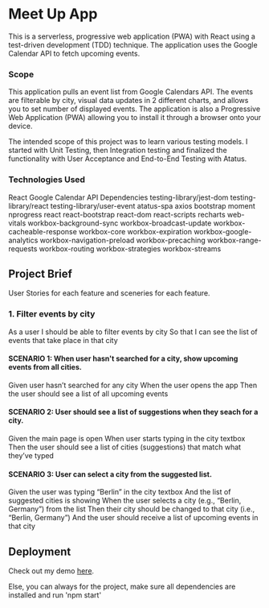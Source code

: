 # Meet Up App
This is a serverless, progressive web application (PWA) with React using a test-driven development (TDD) technique. The application uses the Google Calendar API to fetch upcoming events.

### Scope
This application pulls an event list from Google Calendars API. The events are filterable by city, visual data updates in 2 different charts, and allows you to set number of displayed events. The application is also a Progressive Web Application (PWA) allowing you to install it through a browser onto your device.

The intended scope of this project was to learn various testing models. I started with Unit Testing, then Integration testing and finalized the functionality with User Acceptance and End-to-End Testing with Atatus.

### Technologies Used
React Google Calendar API
Dependencies
testing-library/jest-dom
testing-library/react
testing-library/user-event
atatus-spa
axios
bootstrap
moment
nprogress
react
react-bootstrap
react-dom
react-scripts
recharts
web-vitals
workbox-background-sync
workbox-broadcast-update
workbox-cacheable-response
workbox-core
workbox-expiration
workbox-google-analytics
workbox-navigation-preload
workbox-precaching
workbox-range-requests
workbox-routing
workbox-strategies
workbox-streams

## Project Brief
 User Stories for each feature and sceneries for each feature.

### 1. Filter events by city
As a user I should be able to filter events by city So that I can see the list of events that take place in that city

#### SCENARIO 1: When user hasn't searched for a city, show upcoming events from all cities.

Given user hasn’t searched for any city When the user opens the app Then the user should see a list of all upcoming events

#### SCENARIO 2: User should see a list of suggestions when they seach for a city.

Given the main page is open When user starts typing in the city textbox Then the user should see a list of cities (suggestions) that match what they’ve typed

#### SCENARIO 3: User can select a city from the suggested list.

Given the user was typing “Berlin” in the city textbox And the list of suggested cities is showing When the user selects a city (e.g., “Berlin, Germany”) from the list Then their city should be changed to that city (i.e., “Berlin, Germany”) And the user should receive a list of upcoming events in that city

## Deployment

Check out my demo <a href='https://iamnachoj.github.io/meetApp/'>here</a>.

Else, you can always for the project, make sure all dependencies are installed and run 'npm start'
